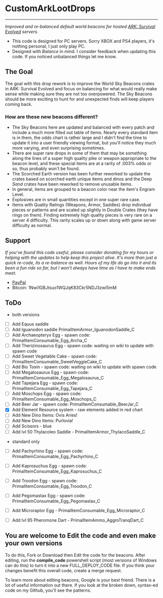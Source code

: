 #  CustomArkLootDrops
----

_Improved and re-balanced default world beacons for hosted [ARK: Survival Evolved](https://www.youtube.com/survivetheark) servers._  

* This code is designed for PC servers. Sorry XBOX and PS4 players, it's nothing personal, I just only play PC.
* Designed with _Balance_ in mind. I consider feedback when updating this code. If you noticed unbalanced things let me know.

## The Goal  
The goal with this drop rework is to improve the World Sky Beacons crates in ARK: Survival Evolved and focus on balancing for what would really make sense while making sure they are not too overpowered. The Sky Beacons should be more exciting to hunt for and unexpected finds will keep players coming back.

### How are these new beacons different?  
* The Sky Beacons here are updated and balanced with every patch and include a much more filled out table of items. Nearly every standard item is in them, the odds chart is rather large and I didn't find the time to update it into a user friendly viewing format, but you'll notice they much more varying, and even surprising sometimes. 
* There are super rare drops in some of them that may be something along the lines of a super high quality pike or weapon appropriate to the beacon level, and these special items are at a rarity of .003% odds or so, thus probably won't be found. 
* The Scorched Earth version has been further reworked to update the crates based on scorched earth unique items and dinos and the Deep _Sand_ crates have been reworked to remove unusable items.
* In general, items are grouped to a beacon color near the item's Engram Level.  
* Explosives are in small quantities except in one super rare case.  
* Items with Quality Ratings (Weapons, Armor, Saddles) drop individual pieces or patterns and are scaled up slightly in Double Crates (they have rings on them). Finding extremely high quality pieces is very rare on a server 4 difficulty. This rarity scales up or down along with game server difficulty as normal.

Support  
----
*If you've found this code useful, please consider donating for my hours or helping with the updates to help keep this project alive. It's more than just a quick re-code, its a re-balance as well. Hours of my life do go into it and its been a fun ride so far, but I won't always have time as I have to make ends meet.*

* [PayPal](https://www.paypal.me/mattearly/)  
* Bitcoin: 1Nwi1GBJtsuo1WQJqK83Ckr5NDJ3zwi5mM  


ToDo  
----

* both versions
- [ ] Add Equus saddle
- [ ] Add Iguanodon saddle  PrimalItemArmor_IguanodonSaddle_C
- [ ] Add Archaeopteryx Egg - spawn code: PrimalItemConsumable_Egg_Archa_C
- [ ] Add Therizinosaurus Egg - spawn code: waiting on wiki to update with spawn code
- [ ] Add Sweet Vegetable Cake - spawn code: PrimalItemConsumable_SweetVeggieCake_C
- [ ] Add Bio Toxin - spawn code: waiting on wiki to update with spawn code
- [ ] Add Megalosaurus Egg - spawn code: PrimalItemConsumable_Egg_Megalosaurus_C
- [ ] Add Tapejara Egg - spawn code: PrimalItemConsumable_Egg_Tapejara_C
- [ ] Add Moschops Egg - spawn code: PrimalItemConsumable_Egg_Moschops_C 
- [ ] Add Beer Jar - spawn code: PrimalItemConsumable_BeerJar_C
- [x] Add Element Resource system - raw elements added in red chart
- [ ] Add New Dino Items: Ovis Aries!
- [ ] Add New Dino Items: Purlovia!
- [ ] Add Scissors - blue
- [ ] Add lvl 50 Thylacoleo Saddle - PrimalItemArmor_ThylacoSaddle_C

* standard only
- [ ] Add Pachyrhino Egg - spawn code: PrimalItemConsumable_Egg_Pachyrhino_C
- [ ] Add Kaprosuchus Egg - spawn code: PrimalItemConsumable_Egg_Kaprosuchus_C
- [ ] Add Troodon Egg - spawn code: PrimalItemConsumable_Egg_Troodon_C
- [ ] Add Pegomastax Egg - spawn code: PrimalItemConsumable_Egg_Pegomastax_C
- [ ] Add Microraptor Egg - PrimalItemConsumable_Egg_Microraptor_C
- [ ] Add lvl 95 Pheromone Dart - PrimalItemAmmo_AggroTranqDart_C




You are welcome to Edit the code and even make your own versions
----
To do this, Fork or Download then Edit the code for the beacons. After editing, run the **compile_code** powershell script (most versions of Windows can do this) to turn it into a new FULL_DEPLOY_CODE file. If you think your changes benefit this overall code, create a merge request. 

To learn more about editing beacons, Google is your best friend. There is a lot of useful information out there. If you look at the broken down, syntax-ed code on my Github, you'll see the patterns.